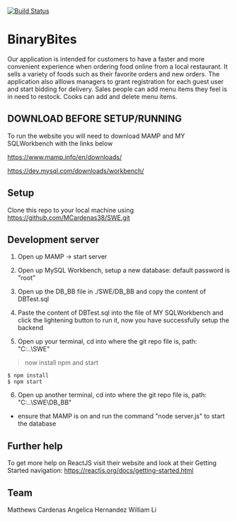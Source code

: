 [![Build Status](http://img.shields.io/travis/badges/badgerbadgerbadger.svg?style=flat-square)](https://travis-ci.org/badges/badgerbadgerbadger)

# BinaryBites

Our application is intended for customers to have a faster and more convenient experience when ordering food online from a local restaurant. It sells a variety of foods such as their favorite orders and new orders. The application also alllows managers to grant registration for each guest user and start bidding for delivery. Sales people can add menu items they feel is in need to restock. Cooks can add and delete menu items.

## DOWNLOAD BEFORE SETUP/RUNNING

To run the website you will need to download MAMP and MY SQLWorkbench with the links below 

https://www.mamp.info/en/downloads/

https://dev.mysql.com/downloads/workbench/


## Setup

Clone this repo to your local machine using https://github.com/MCardenas38/SWE.git


## Development server

1. Open up MAMP -> start server

2. Open up MySQL Workbench, setup a new database: default password is "root"

3. Open up the DB_BB file in ./SWE/DB_BB and copy the content of DBTest.sql  

4. Paste the content of DBTest.sql into the file of MY SQLWorkbench and click the lightening button to run it, now you have successfully setup the backend

5. Open up your terminal, cd into where the git repo file is, path: "C:\..\SWE"
> now install npm and start 

```shell
$ npm install
$ npm start
```

6. Open up another terminal, cd into where the git repo file is, path: "C:\..\SWE\DB_BB"
- ensure that MAMP is on and run the command "node server.js" to start the database

  
## Further help

To get more help on ReactJS visit their website and look at their Getting Started navigation: https://reactjs.org/docs/getting-started.html
 
## Team
Matthews Cardenas
Angelica Hernandez
William Li
